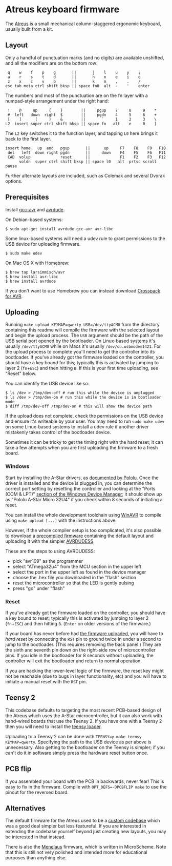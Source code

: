 # Atreus keyboard firmware

The [Atreus](https://atreus.technomancy.us) is a small mechanical
column-staggered ergonomic keyboard, usually built from a kit.

## Layout

Only a handful of punctuation marks (and no digits) are available
unshifted, and all the modifiers are on the bottom row:

     q    w    f    p    g       ||       j    l    u    y    ;
     a    r    s    t    d       ||       h    n    e    i    o
     z    x    c    v    b       ||       k    m    ,    .    /
    esc tab meta ctrl shift bksp || space fn0  alt  -    '    enter


The numbers and most of the punctuation are on the fn layer with a
numpad-style arrangement under the right hand:

     !    @     up     {    }        ||     pgup    7     8     9    *
     #  left   down  right  $        ||     pgdn    4     5     6    +
     [    ]      (     )    &        ||       `     1     2     3    \
    L2  insert super ctrl shift bksp || space fn   alt    e     0    ]

The `L2` key switches it to the function layer, and tapping `L0` here
brings it back to the first layer.

    insert home   up  end   pgup       ||      up     F7    F8    F9   F10
     del   left  down right pgdn       ||     down    F4    F5    F6   F11
     CAD  volup             reset      ||             F1    F2    F3   F12
          voldn  super ctrl shift bksp || space l0   alt  prtsc scroll pause

Further alternate layouts are included, such as Colemak and several
Dvorak options.

## Prerequisites

Install
[gcc-avr](http://www.nongnu.org/avr-libc/user-manual/install\_tools.html)
and [avrdude](http://www.nongnu.org/avrdude/).

On Debian-based systems:

    $ sudo apt-get install avrdude gcc-avr avr-libc

Some linux-based systems will need a udev rule to grant permissions to
the USB device for uploading firmware.

    $ sudo make udev

On Mac OS X with Homebrew:

    $ brew tap larsimmisch/avr
    $ brew install avr-libc
    $ brew install avrdude

If you don't want to use Homebrew you can instead download
[Crosspack for AVR](https://www.obdev.at/products/crosspack/index.html).

## Uploading

Running `make upload KEYMAP=qwerty USB=/dev/ttyACM0` from the
directory containing this readme will compile the firmware with the
selected layout and begin the upload process. The `USB` argument
should be the path of the USB serial port opened by the bootloader. On
Linux-based systems it's usually `/dev/ttyACM0` while on Macs it's
usually `/dev/cu.usbmodem1421`. For the upload process to complete
you'll need to get the controller into its bootloader. If you've
already got the firmware loaded on the controller, you should have a
key bound for this; typically this is activated by jumping to layer 2
(`fn`+`ESC`) and then hitting `B`. If this is your first time
uploading, see "Reset" below.

You can identify the USB device like so:

```
$ ls /dev > /tmp/dev-off # run this while the device is unplugged
$ ls /dev > /tmp/dev-on # run this while the device is in bootloader mode
$ diff /tmp/dev-off /tmp/dev-on # this will show the device path
```

If the upload does not complete, check the permissions on the USB
device and ensure it's writeable by your user. You may need to run
`sudo make udev` on some Linux-based systems to install a udev rule if
another driver mistakenly takes control of the bootloader device.

Sometimes it can be tricky to get the timing right with the hard
reset; it can take a few attempts when you are first uploading the
firmware to a fresh board.

### Windows

Start by installing the A-Star drivers, as
[documented by Pololu](https://www.pololu.com/docs/0J61/6.1). Once the
driver is installed and the device is plugged in, you can determine
the correct port setting by resetting the controller and looking at
the "Ports (COM & LPT)"
[section of the Windows Device Manager](https://a.pololu-files.com/picture/0J5272.500.png);
it should show up as "Pololu A-Star Micro 32U4" if you check within 8
seconds of initiating a reset.

You can install the whole development toolchain using
[WinAVR](http://winavr.sourceforge.net/) to compile using `make upload
[...]` with the instructions above.

However, if the whole compiler setup is too complicated, it's also
possible to download a
[precompiled firmware](http://atreus.technomancy.us/atreus-tmk.hex)
containing the default layout and uploading it with the simpler
[AVRDUDESS](http://blog.zakkemble.co.uk/avrdudess-a-gui-for-avrdude/).

These are the steps to using AVRDUDESS:

* pick "avr109" as the programmer
* select "ATmega32u4" from the MCU section in the upper left
* select the port in the upper left as found in the device manager
* choose the .hex file you downloaded in the "flash" section
* reset the microcontroller so that the LED is gently pulsing
* press "go" under "flash"

### Reset

If you've already got the firmware loaded on the controller, you
should have a key bound to reset; typically this is activated by
jumping to layer 2 (`fn`+`ESC`) and then hitting `B`. (`Enter` on
older versions of the firmware.)

If your board has never before had
[the firmware uploaded](http://www.pololu.com/docs/0J61/5.3), you will
have to *hard reset* by connecting the `RST` pin to ground twice in
under a second to jump to the bootloader. (This requires removing the
back panel.) They are the sixth and seventh pin down on the right-side
row of microcontroller pins. If you idle in the bootloader for 8
seconds without uploading, the controller will exit the bootloader and
return to normal operation.

If you are hacking the lower-level logic of the firmware, the reset
key might not be reachable (due to bugs in layer functionality, etc)
and you will have to initiate a manual reset with the `RST` pin.

## Teensy 2

This codebase defaults to targeting the most recent PCB-based design
of the Atreus which uses the A-Star microcontroller, but it can also
work with hand-wired boards that use the Teensy 2. If you have one
with a Teensy 2 then you will need to install the
[teensy loader](http://www.pjrc.com/teensy/loader_cli.html).

Uploading to a Teensy 2 can be done with `TEENSY=y make teensy
KEYMAP=qwerty`.  Specifying the path to the USB device as per above is
unnecessary. Also getting to the bootloader on the Teensy is simpler;
if you can't do it in software simply press the hardware reset button
once.

## PCB flip

If you assembled your board with the PCB in backwards, never fear!
This is easy to fix in the firmware. Compile with `OPT_DEFS=-DPCBFLIP make`
to use the pinout for the reversed board.

## Alternatives

The default firmware for the Atreus used to be a
[custom codebase](https://github.com/technomancy/atreus-firmware)
which was a good deal simpler but less featureful. If you are
interested in extending the codebase yourself beyond just creating new
layouts, you may be interested in that instead.

There is also the [Menelaus](https://github.com/technomancy/menelaus)
firmware, which is written in MicroScheme. Note that this is still not
very polished and intended more for educational purposes than anything else.
